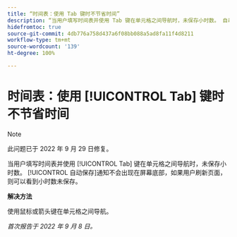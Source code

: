 ```yaml
---
title: “时间表：使用 Tab 键时不节省时间”
description: “当用户填写时间表并使用 Tab 键在单元格之间导航时，未保存小时数。 自动保存通知不会出现在屏幕底部，如果用户刷新页面，则可以看到小时数未保存。”
hidefromtoc: true
source-git-commit: 4db776a758d437a6f08bb088a5ad8fa11f4d8211
workflow-type: tm+mt
source-wordcount: '139'
ht-degree: 100%

---
```



# 时间表：使用 [!UICONTROL Tab] 键时不节省时间

>[!NOTE]
>
>此问题已于 2022 年 9 月 29 日修复。

当用户填写时间表并使用 [!UICONTROL Tab] 键在单元格之间导航时，未保存小时数。 [!UICONTROL 自动保存]通知不会出现在屏幕底部，如果用户刷新页面，则可以看到小时数未保存。

**解决方法**

使用鼠标或箭头键在单元格之间导航。

_首次报告于 2022 年 9 月 8 日。_

